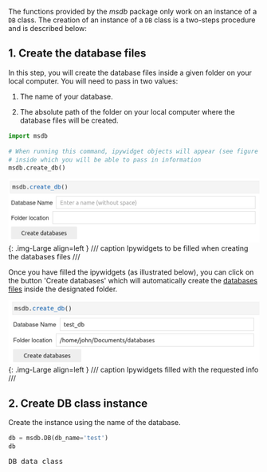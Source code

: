 The functions provided by the *msdb* package only work on an instance of a `DB` class. The creation of an instance of a `DB` class is a two-steps procedure and is described below:

## 1. **Create the database files**

In this step, you will create the database files inside a given folder on your local computer. You will need to pass in two values:

1. The name of your database.  

2. The absolute path of the folder on your local computer where the database files will be created. 


```python
import msdb
```

```python
# When running this command, ipywidget objects will appear (see figure below)
# inside which you will be able to pass in information
msdb.create_db()
```


![Alt text](images/create_db.png){: .img-Large align=left }
/// caption
Ipywidgets to be filled when creating the databases files
///


Once you have filled the ipywidgets (as illustrated below), you can click on the button 'Create databases' which will automatically create the [databases files](https://g-patin.github.io/msdb/databases-files/) inside the designated folder.

![Alt text](images/create_db_filled.png){: .img-Large align=left }
/// caption
Ipywidgets filled with the requested info
///



## 2. **Create DB class instance**

Create the instance using the name of the database.

```python
db = msdb.DB(db_name='test')
db
```
<div class="output-area">
<pre>
DB data class
</pre>
</div>


